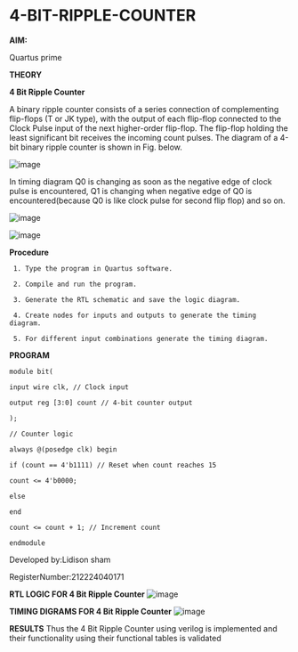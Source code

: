 # 4-BIT-RIPPLE-COUNTER

**AIM:**

Quartus prime

**THEORY**

**4 Bit Ripple Counter**

A binary ripple counter consists of a series connection of complementing flip-flops (T or JK type), with the output of each flip-flop connected to the Clock Pulse input of the next higher-order flip-flop. The flip-flop holding the least significant bit receives the incoming count pulses. The diagram of a 4-bit binary ripple counter is shown in Fig. below.

![image](https://github.com/naavaneetha/4-BIT-RIPPLE-COUNTER/assets/154305477/cb4b74d4-31ab-4359-95d0-d22e67daba13)

In timing diagram Q0 is changing as soon as the negative edge of clock pulse is encountered, Q1 is changing when negative edge of Q0 is encountered(because Q0 is like clock pulse for second flip flop) and so on.

![image](https://github.com/naavaneetha/4-BIT-RIPPLE-COUNTER/assets/154305477/a573a7d6-014e-4e54-93e6-e2ac9530960b)

![image](https://github.com/naavaneetha/4-BIT-RIPPLE-COUNTER/assets/154305477/85e1958a-2fc1-49bb-9a9f-d58ccbf3663c)

**Procedure**

```
 1. Type the program in Quartus software.

 2. Compile and run the program.

 3. Generate the RTL schematic and save the logic diagram.

 4. Create nodes for inputs and outputs to generate the timing diagram.

 5. For different input combinations generate the timing diagram.
```


**PROGRAM**
```
module bit(

input wire clk, // Clock input

output reg [3:0] count // 4-bit counter output

);

// Counter logic

always @(posedge clk) begin

if (count == 4'b1111) // Reset when count reaches 15

count <= 4'b0000;

else

end

count <= count + 1; // Increment count

endmodule
```
 Developed by:Lidison sham 
 
 RegisterNumber:212224040171


**RTL LOGIC FOR 4 Bit Ripple Counter**
![image](https://github.com/user-attachments/assets/427b2942-0b76-42e5-84fd-11973e13a8ec)

**TIMING DIGRAMS FOR 4 Bit Ripple Counter**
![image](https://github.com/user-attachments/assets/397e84c6-6d65-42f6-a3fd-062331a1ff22)

**RESULTS**
 Thus the 4 Bit Ripple Counter using verilog is implemented and their functionality
 using their functional tables is validated
